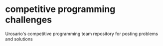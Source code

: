 # competitive programming challenges

Urosario's competitive programming team repository for posting problems and solutions
